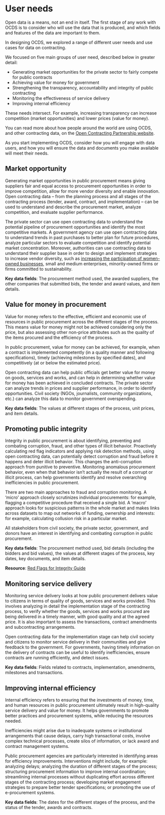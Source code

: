 # User needs

Open data is a means, not an end in itself. The first stage of any work with OCDS is to consider who will use the data that is produced, and which fields and features of the data are important to them.

In designing OCDS, we explored a range of different user needs and use cases for data on contracting. 

We focused on five main groups of user need, described below in greater detail:

* Generating market opportunities for the private sector to fairly compete for public contracts
* Achieving value for money for government
* Strengthening the transparency, accountability and integrity of public contracting
* Monitoring the effectiveness of service delivery
* Improving internal efficiency

These needs intersect. For example, increasing transparency can increase competition (market opportunities) and lower prices (value for money).

You can read more about how people around the world are using OCDS, and other contracting data, on the [Open Contracting Partnership website](https://www.open-contracting.org).

As you start implementing OCDS, consider how you will engage with data users, and how you will ensure the data and documents you make available will meet their needs. 

## Market opportunity

Generating market opportunities in public procurement means giving suppliers fair and equal access to procurement opportunities in order to improve competition, allow for more vendor diversity and enable innovation. Open contracting data – from the planning process and all stages of the contracting process (tender, award, contract, and implementation) – can be used to understand and describe the procurement market, analyze competition, and evaluate supplier performance.

The private sector can use open contracting data to understand the potential pipeline of procurement opportunities and identify the most competitive markets.  A government agency can use open contracting data to understand trends in past purchases to better plan for future procedures, analyze particular sectors to evaluate competition and identify potential market concentration. Moreover, authorities can use contracting data to understand their supplier base in order to design and implement strategies to increase vendor diversity, such as [increasing the participation of women-owned businesses](https://www.open-contracting.org/what-is-open-contracting/gender/), small and medium enterprises, minority-owned firms or firms committed to sustainability.

**Key data fields**: The procurement method used, the awarded suppliers, the other companies that submitted bids, the tender and award values, and item details.

## Value for money in procurement

Value for money refers to the effective, efficient and economic use of resources in public procurement across the different stages of the process. This means value for money might not be achieved considering only the price, but also assessing other non-price attributes such as the quality of the items procured and the efficiency of the process.

In public procurement, value for money can be achieved, for example, when a contract is implemented competently (in a quality manner and following specifications), timely (achieving milestones by specified dates), and competitively (at or below the estimated price).

Open contracting data can help public officials get better value for money on goods, services and works, and can help in determining whether value for money has been achieved in concluded contracts. The private sector can analyze trends in prices and supplier performance, in order to identify opportunities. Civil society (NGOs, journalists, community organizations, etc.) can analyze this data to monitor government overspending.

**Key data fields**: The values at different stages of the process, unit prices, and item details.

## Promoting public integrity

Integrity in public procurement is about identifying, preventing and combating corruption, fraud, and other types of illicit behavior. Proactively calculating red flag indicators and applying risk detection methods, using open contracting data, can potentially detect corruption and fraud before it happens and deter illicit behavior. This changes the anti-corruption approach from punitive to preventive. Monitoring anomalous procurement behavior, even when that behavior isn’t actually the result of a corrupt or illicit process, can help governments identify and resolve overarching inefficiencies in public procurement.

There are two main approaches to fraud and corruption monitoring. A ‘micro’ approach closely scrutinizes individual procurements: for example, flagging a competitive procedure that received a single bid. A ‘macro’ approach looks for suspicious patterns in the whole market and makes links across datasets to map out networks of funding, ownership and interests: for example, calculating collusion risk in a particular market.

All stakeholders from civil society, the private sector, government, and donors have an interest in identifying and combating corruption in public procurement.

**Key data fields**: The procurement method used, bid details (including the bidders and bid values), the values at different stages of the process, key dates, key documents, and item details.

**Resource**: [Red Flags for Integrity Guide](https://www.open-contracting.org/resources/red-flags-integrity-giving-green-light-open-data-solutions/)

## Monitoring service delivery

Monitoring service delivery looks at how public procurement delivers value to citizens in terms of quality of goods, services and works provided. This involves analyzing in detail the implementation stage of the contracting process, to verify whether the goods, services and works procured are being delivered in a timely manner, with good quality and at the agreed price. It is also important to assess the transactions, contract amendments and subcontracting arrangements.

Open contracting data for the implementation stage can help civil society and citizens to monitor service delivery in their communities and give feedback to the government. For governments, having timely information on the delivery of contracts can be useful to identify inefficiencies, ensure contracts are running efficiently, and detect issues.

**Key data fields**: Fields related to contracts, implementation, amendments, milestones and transactions.

## Improving internal efficiency

Internal efficiency refers to ensuring that the investments of money, time, and human resources in public procurement ultimately result in high-quality service delivery and value for money. It helps governments to promote better practices and procurement systems, while reducing the resources needed.

Inefficiencies might arise due to inadequate systems or institutional arrangements that cause delays, carry high transactional costs, involve complex technical processes, create silos of information, or lack award and contract management systems.

Public procurement agencies are particularly interested in identifying areas for efficiency improvements. Interventions might include, for example: analyzing delays; analyzing the duration of different stages of the process; structuring procurement information to improve internal coordination; streamlining internal processes without duplicating effort across different stages of the contracting process; developing market engagement strategies to prepare better tender specifications; or promoting the use of e-procurement systems.

**Key data fields**: The dates for the different stages of the process, and the status of the tender, awards and contracts.
